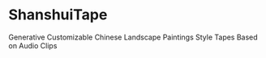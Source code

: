 # ShanshuiTape
Generative Customizable Chinese Landscape Paintings Style Tapes Based on Audio Clips
